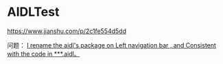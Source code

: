 # AIDLTest


https://www.jianshu.com/p/2c1fe554d5dd


问题：
[I rename the aidl's package on Left navigation bar , and Consistent with the code in ***.aidl。](https://stackoverflow.com/a/47968676/5932895)
